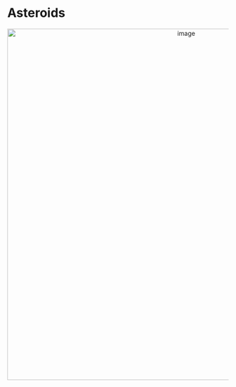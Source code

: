 # Asteroids
<div align="center">
  <img width="799" alt="image" src="https://github.com/user-attachments/assets/0dc09fd3-3e1a-402c-9064-05ea14a1cc7f" />
</div>
